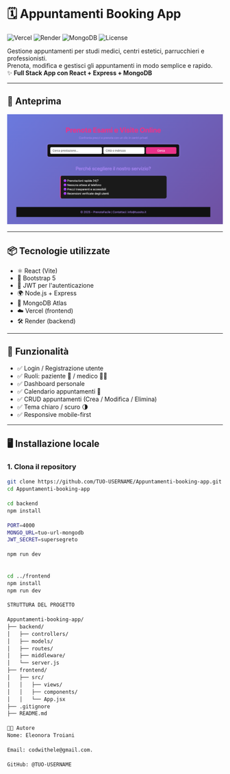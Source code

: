 # 🗓️ Appuntamenti Booking App

![Vercel](https://vercelbadge.vercel.app/api/EleonoraTroiani/Appuntamenti-booking-app)
![Render](https://img.shields.io/badge/Backend-Render-0e1525?logo=render&logoColor=white&style=flat)
![MongoDB](https://img.shields.io/badge/Database-MongoDB-4EA94B?logo=mongodb&logoColor=white)
![License](https://img.shields.io/badge/license-MIT-blue)


Gestione appuntamenti per studi medici, centri estetici, parrucchieri e professionisti.  
Prenota, modifica e gestisci gli appuntamenti in modo semplice e rapido.  
✨ **Full Stack App con React + Express + MongoDB**

---

## 📸 Anteprima

![screenshot](./screenshots/homepage.png)



---

## 📦 Tecnologie utilizzate

- ⚛️ React (Vite)
- 🎨 Bootstrap 5
- 🔐 JWT per l'autenticazione
- 🌍 Node.js + Express
- 🧾 MongoDB Atlas
- ☁️ Vercel (frontend)
- 🛠 Render (backend)

---

## 🚀 Funzionalità

- ✅ Login / Registrazione utente
- ✅ Ruoli: paziente 👤 / medico 👨‍⚕️
- ✅ Dashboard personale
- ✅ Calendario appuntamenti 📅
- ✅ CRUD appuntamenti (Crea / Modifica / Elimina)
- ✅ Tema chiaro / scuro 🌗
- ✅ Responsive mobile-first

---

## 🖥️ Installazione locale

### 1. Clona il repository

```bash
git clone https://github.com/TUO-USERNAME/Appuntamenti-booking-app.git
cd Appuntamenti-booking-app

cd backend
npm install

PORT=4000
MONGO_URL=tuo-url-mongodb
JWT_SECRET=supersegreto

npm run dev


cd ../frontend
npm install
npm run dev

STRUTTURA DEL PROGETTO

Appuntamenti-booking-app/
├── backend/
│   ├── controllers/
│   ├── models/
│   ├── routes/
│   ├── middleware/
│   └── server.js
├── frontend/
│   ├── src/
│   │   ├── views/
│   │   ├── components/
│   │   └── App.jsx
├── .gitignore
├── README.md

👩‍💻 Autore
Nome: Eleonora Troiani

Email: codwithele@gmail.com.

GitHub: @TUO-USERNAME


